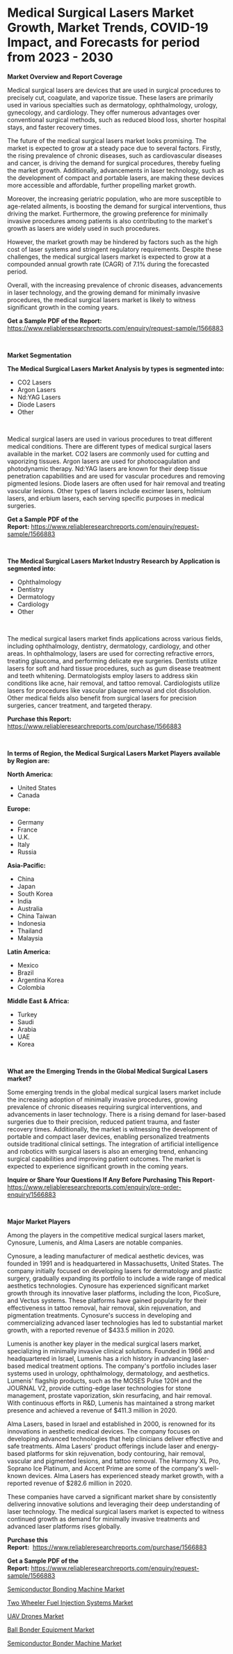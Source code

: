 <p><h1>Medical Surgical Lasers Market Growth, Market Trends, COVID-19 Impact, and Forecasts for period from 2023 - 2030</h1></p><p><strong>Market Overview and Report Coverage</strong></p>
<p><p>Medical surgical lasers are devices that are used in surgical procedures to precisely cut, coagulate, and vaporize tissue. These lasers are primarily used in various specialties such as dermatology, ophthalmology, urology, gynecology, and cardiology. They offer numerous advantages over conventional surgical methods, such as reduced blood loss, shorter hospital stays, and faster recovery times.</p><p>The future of the medical surgical lasers market looks promising. The market is expected to grow at a steady pace due to several factors. Firstly, the rising prevalence of chronic diseases, such as cardiovascular diseases and cancer, is driving the demand for surgical procedures, thereby fueling the market growth. Additionally, advancements in laser technology, such as the development of compact and portable lasers, are making these devices more accessible and affordable, further propelling market growth.</p><p>Moreover, the increasing geriatric population, who are more susceptible to age-related ailments, is boosting the demand for surgical interventions, thus driving the market. Furthermore, the growing preference for minimally invasive procedures among patients is also contributing to the market's growth as lasers are widely used in such procedures.</p><p>However, the market growth may be hindered by factors such as the high cost of laser systems and stringent regulatory requirements. Despite these challenges, the medical surgical lasers market is expected to grow at a compounded annual growth rate (CAGR) of 7.1% during the forecasted period.</p><p>Overall, with the increasing prevalence of chronic diseases, advancements in laser technology, and the growing demand for minimally invasive procedures, the medical surgical lasers market is likely to witness significant growth in the coming years.</p></p>
<p><strong>Get a Sample PDF of the Report:</strong> <a href="https://www.reliableresearchreports.com/enquiry/request-sample/1566883">https://www.reliableresearchreports.com/enquiry/request-sample/1566883</a></p>
<p>&nbsp;</p>
<p><strong>Market Segmentation</strong></p>
<p><strong>The Medical Surgical Lasers Market Analysis by types is segmented into:</strong></p>
<p><ul><li>CO2 Lasers</li><li>Argon Lasers</li><li>Nd:YAG Lasers</li><li>Diode Lasers</li><li>Other</li></ul></p>
<p>&nbsp;</p>
<p><p>Medical surgical lasers are used in various procedures to treat different medical conditions. There are different types of medical surgical lasers available in the market. CO2 lasers are commonly used for cutting and vaporizing tissues. Argon lasers are used for photocoagulation and photodynamic therapy. Nd:YAG lasers are known for their deep tissue penetration capabilities and are used for vascular procedures and removing pigmented lesions. Diode lasers are often used for hair removal and treating vascular lesions. Other types of lasers include excimer lasers, holmium lasers, and erbium lasers, each serving specific purposes in medical surgeries.</p></p>
<p><strong>Get a Sample PDF of the Report:</strong>&nbsp;<a href="https://www.reliableresearchreports.com/enquiry/request-sample/1566883">https://www.reliableresearchreports.com/enquiry/request-sample/1566883</a></p>
<p>&nbsp;</p>
<p><strong>The Medical Surgical Lasers Market Industry Research by Application is segmented into:</strong></p>
<p><ul><li>Ophthalmology</li><li>Dentistry</li><li>Dermatology</li><li>Cardiology</li><li>Other</li></ul></p>
<p>&nbsp;</p>
<p><p>The medical surgical lasers market finds applications across various fields, including ophthalmology, dentistry, dermatology, cardiology, and other areas. In ophthalmology, lasers are used for correcting refractive errors, treating glaucoma, and performing delicate eye surgeries. Dentists utilize lasers for soft and hard tissue procedures, such as gum disease treatment and teeth whitening. Dermatologists employ lasers to address skin conditions like acne, hair removal, and tattoo removal. Cardiologists utilize lasers for procedures like vascular plaque removal and clot dissolution. Other medical fields also benefit from surgical lasers for precision surgeries, cancer treatment, and targeted therapy.</p></p>
<p><strong>Purchase this Report:</strong>&nbsp; <a href="https://www.reliableresearchreports.com/purchase/1566883">https://www.reliableresearchreports.com/purchase/1566883</a></p>
<p>&nbsp;</p>
<p><strong>In terms of Region, the Medical Surgical Lasers Market Players available by Region are:</strong></p>
<p>
    <p> <strong> North America: </strong>
        <ul>
            <li>United States</li>
            <li>Canada</li>
        </ul>
        </p> 
    <p> <strong> Europe: </strong>
        <ul>
            <li>Germany</li>
            <li>France</li>
            <li>U.K.</li>
            <li>Italy</li>
            <li>Russia</li>
        </ul>
        </p> 
    <p> <strong> Asia-Pacific: </strong>
        <ul>
            <li>China</li>
            <li>Japan</li>
            <li>South Korea</li>
            <li>India</li>
            <li>Australia</li>
            <li>China Taiwan</li>
            <li>Indonesia</li>
            <li>Thailand</li>
            <li>Malaysia</li>
        </ul>
        </p> 
    <p> <strong> Latin America: </strong>
        <ul>
            <li>Mexico</li>
            <li>Brazil</li>
            <li>Argentina Korea</li>
            <li>Colombia</li>
        </ul>
        </p> 
    <p> <strong> Middle East & Africa: </strong>
        <ul>
            <li>Turkey</li>
            <li>Saudi</li>
            <li>Arabia</li>
            <li>UAE</li>
            <li>Korea</li>
        </ul>
    </p>
    </p>
<p>&nbsp;</p>
<p><strong>What are the Emerging Trends in the Global Medical Surgical Lasers market?</strong></p>
<p><p>Some emerging trends in the global medical surgical lasers market include the increasing adoption of minimally invasive procedures, growing prevalence of chronic diseases requiring surgical interventions, and advancements in laser technology. There is a rising demand for laser-based surgeries due to their precision, reduced patient trauma, and faster recovery times. Additionally, the market is witnessing the development of portable and compact laser devices, enabling personalized treatments outside traditional clinical settings. The integration of artificial intelligence and robotics with surgical lasers is also an emerging trend, enhancing surgical capabilities and improving patient outcomes. The market is expected to experience significant growth in the coming years.</p></p>
<p><strong>Inquire or Share Your Questions If Any Before Purchasing This Report</strong>- <a href="https://www.reliableresearchreports.com/enquiry/pre-order-enquiry/1566883">https://www.reliableresearchreports.com/enquiry/pre-order-enquiry/1566883</a></p>
<p>&nbsp;</p>
<p><strong>Major Market Players</strong></p>
<p><p>Among the players in the competitive medical surgical lasers market, Cynosure, Lumenis, and Alma Lasers are notable companies. </p><p>Cynosure, a leading manufacturer of medical aesthetic devices, was founded in 1991 and is headquartered in Massachusetts, United States. The company initially focused on developing lasers for dermatology and plastic surgery, gradually expanding its portfolio to include a wide range of medical aesthetics technologies. Cynosure has experienced significant market growth through its innovative laser platforms, including the Icon, PicoSure, and Vectus systems. These platforms have gained popularity for their effectiveness in tattoo removal, hair removal, skin rejuvenation, and pigmentation treatments. Cynosure's success in developing and commercializing advanced laser technologies has led to substantial market growth, with a reported revenue of $433.5 million in 2020.</p><p>Lumenis is another key player in the medical surgical lasers market, specializing in minimally invasive clinical solutions. Founded in 1966 and headquartered in Israel, Lumenis has a rich history in advancing laser-based medical treatment options. The company's portfolio includes laser systems used in urology, ophthalmology, dermatology, and aesthetics. Lumenis' flagship products, such as the MOSES Pulse 120H and the JOURNAL V2, provide cutting-edge laser technologies for stone management, prostate vaporization, skin resurfacing, and hair removal. With continuous efforts in R&D, Lumenis has maintained a strong market presence and achieved a revenue of $411.3 million in 2020.</p><p>Alma Lasers, based in Israel and established in 2000, is renowned for its innovations in aesthetic medical devices. The company focuses on developing advanced technologies that help clinicians deliver effective and safe treatments. Alma Lasers' product offerings include laser and energy-based platforms for skin rejuvenation, body contouring, hair removal, vascular and pigmented lesions, and tattoo removal. The Harmony XL Pro, Soprano Ice Platinum, and Accent Prime are some of the company's well-known devices. Alma Lasers has experienced steady market growth, with a reported revenue of $282.6 million in 2020.</p><p>These companies have carved a significant market share by consistently delivering innovative solutions and leveraging their deep understanding of laser technology. The medical surgical lasers market is expected to witness continued growth as demand for minimally invasive treatments and advanced laser platforms rises globally.</p></p>
<p><strong>Purchase this Report:</strong>&nbsp;&nbsp;<a href="https://www.reliableresearchreports.com/purchase/1566883">https://www.reliableresearchreports.com/purchase/1566883</a></p>
<p></p>
<p><strong>Get a Sample PDF of the Report:</strong>&nbsp;<a href="https://www.reliableresearchreports.com/enquiry/request-sample/1566883">https://www.reliableresearchreports.com/enquiry/request-sample/1566883</a></p>
<p><p><a href="https://www.linkedin.com/pulse/semiconductor-bonding-machine-market-research-report-unlocks-4koue/">Semiconductor Bonding Machine Market</a></p><p><a href="https://medium.com/@walterkutch/two-wheeler-fuel-injection-systems-market-size-growth-forecast-2023-2030-a91283eaf9df">Two Wheeler Fuel Injection Systems Market</a></p><p><a href="https://medium.com/@lorenzmayer1995/uav-drones-market-size-growth-forecast-2023-2030-962def9d18d0">UAV Drones Market</a></p><p><a href="https://www.linkedin.com/pulse/decoding-ball-bonder-equipment-market-deep-dive-latest-trends-sjuie/">Ball Bonder Equipment Market</a></p><p><a href="https://www.linkedin.com/pulse/semiconductor-bonder-machine-market-size-share-amp-trends-analysis-xfaee/">Semiconductor Bonder Machine Market</a></p></p>
